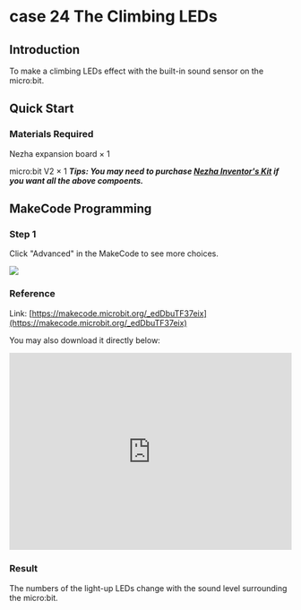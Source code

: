 # case 24 The Climbing LEDs

## Introduction

To make a climbing LEDs effect with the built-in sound sensor on the micro:bit. 


## Quick Start 


### Materials Required

Nezha expansion board × 1

micro:bit V2 × 1
***Tips: You may need to purchase [Nezha Inventor's Kit](https://shop.elecfreaks.com/products/elecfreaks-micro-bit-nezha-48-in-1-inventors-kit-without-micro-bit-board?_pos=2&_sid=ed1b6fbd2&_ss=r) if you want all the above compoents.***

## MakeCode Programming




### Step 1

Click "Advanced" in the MakeCode to see more choices.



![](./images/case_24_10.png)



### Reference
Link: [https://makecode.microbit.org/_edDbuTF37eix](https://makecode.microbit.org/_edDbuTF37eix)

You may also download it directly below:

<div style="position:relative;height:0;padding-bottom:70%;overflow:hidden;"><iframe style="position:absolute;top:0;left:0;width:100%;height:100%;" src="https://makecode.microbit.org/#pub:_edDbuTF37eix" frameborder="0" sandbox="allow-popups allow-forms allow-scripts allow-same-origin"></iframe></div>  


### Result
The numbers of the light-up LEDs change with the sound level surrounding the micro:bit. 

